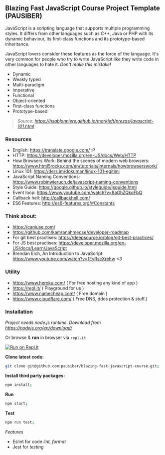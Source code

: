 Blazing Fast JavaScript Course Project Template (PAUSIBER)
---

JavaScript is a scripting language that supports multiple programming styles. It differs from other languages such as C++, Java or PHP with its dynamic behaviour, its first-class functions and its prototype-based inheritance.

JavaScript lovers consider these features as the force of the language. It's very common for people who try to write JavaScript like they write code in other languages to hate it. *Don't make this mistake!*

* Dynamic
* Weakly typed
* Multi-paradigm
* Imperative
* Functional
* Object-oriented
* First-class functions
* Prototype-based

> *Source: https://hsablonniere.github.io/markleft/prezas/javascript-101.html*

### Resources

* English: https://translate.google.com/ :P
* HTTP: https://developer.mozilla.org/en-US/docs/Web/HTTP
* How Browsers Work: Behind the scenes of modern web browsers: https://www.html5rocks.com/en/tutorials/internals/howbrowserswork/
* Linux 101: https://ders.im/dokuman/linux-101-egitimi
* JavaScript Naming Conventions: https://www.robinwieruch.de/javascript-naming-conventions
* Style Guide: https://google.github.io/styleguide/jsguide.html
* Event loop: https://www.youtube.com/watch?v=8aGhZQkoFbQ
* Callback hell: http://callbackhell.com/
* ES6 Features: http://es6-features.org/#Constants

### Think about:
* https://caniuse.com/
* https://github.com/kamranahmedse/developer-roadmap
* For git best practises: https://deepsource.io/blog/git-best-practices/
* For JS best practises: https://developer.mozilla.org/en-US/docs/Learn/JavaScript
* Brendan Eich, An Introduction to JavaScript: https://www.youtube.com/watch?v=1EyRscXrehw *<3*

### Utility
* https://www.heroku.com/ ( For free hosting any kind of app )
* https://repl.it/ ( Playground for us )
* https://www.namecheap.com/ ( Free domain )
* https://www.cloudflare.com/ ( Free DNS, ddos protection & stuff.)


### Installation

*Project needs node.js runtime. Download from https://nodejs.org/en/download/*

Or browse & **run** in browser via `repl.it`

[![Run on Repl.it](https://repl.it/badge/github/pausiber/blazing-fast-javascript-course)](https://repl.it/github/pausiber/blazing-fast-javascript-course)

**Clone latest code:**

```bash
git clone git@github.com:pausiber/blazing-fast-javascript-course.git;
```

**Install third party packages:**

```bash
npm install;
```

**Run**

```bash
npm start;
```

**Test**

```bash
npm run test;
```

*Features*

- Eslint for code *lint, format*
- Jest for *testing*
